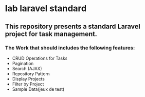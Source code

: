 # lab laravel standard

## This repository presents a standard Laravel project for task management.

### The Work that should includes the following features:

* CRUD Operations for Tasks
* Pagination
* Search (AJAX)
* Repository Pattern
* Display Projects
* Filter by Project
* Sample Data(jeux de test)